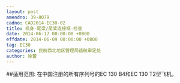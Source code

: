 ```yaml
---
layout: post
amendno: 39-8079
cadno: CAD2014-EC30-02
title: 机身-尾梁/尾桨连接框-检查
date: 2014-06-17 00:00:00 +0800
effdate: 2014-06-09 00:00:00 +0800
tag: EC30
categories: 民航西北地区管理局适航审定处
author: 徐蕾
---
```


##适用范围:
在中国注册的所有序列号的EC 130 B4和EC 130 T2型飞机。

